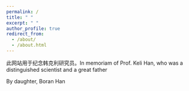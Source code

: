 ```yaml
---
permalink: /
title: " "
excerpt: " "
author_profile: true
redirect_from: 
  - /about/
  - /about.html
---
```



此网站用于纪念韩克利研究员。In memoriam of Prof. Keli Han, who was a distinguished scientist and a great father
                                                       
By daughter, Boran Han
